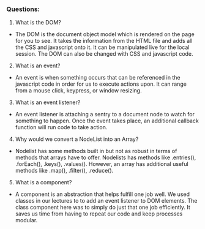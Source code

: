 ### Questions:

1. What is the DOM?

- The DOM is the document object model which is rendered on the page for you to see. It takes the information from the HTML file and adds all the CSS and javascript onto it. It can be manipulated live for the local session. The DOM can also be changed with CSS and javascript code.

2. What is an event?

- An event is when something occurs that can be referenced in the javascript code in order for us to execute actions upon. It can range from a mouse click, keypress, or window resizing.

3. What is an event listener?

- An event listener is attaching a sentry to a document node to watch for something to happen. Once the event takes place, an additional callback function will run code to take action.

4. Why would we convert a NodeList into an Array?

- Nodelist has some methods built in but not as robust in terms of methods that arrays have to offer. Nodelists has methods like .entries(), .forEach(), .keys(), .values(). However, an array has additional useful methods like .map(), .filter(), .reduce().

5. What is a component?

- A component is an abstraction that helps fulfill one job well. We used classes in our lectures to to add an event listener to DOM elements. The class component here was to simply do just that one job efficiently. It saves us time from having to repeat our code and keep processes modular.